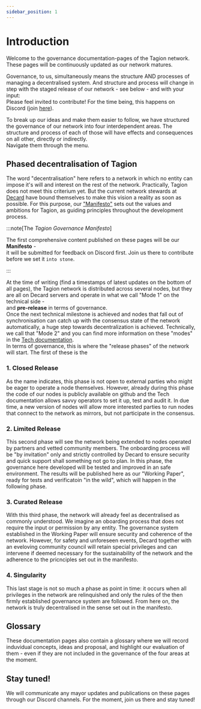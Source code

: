 ```yaml
---
sidebar_position: 1
---
```


# Introduction

Welcome to the governance documentation-pages of the Tagion network.    
These pages will be continuously updated as our network matures. 

Governance, to us, simultaneously means the structure AND processes of managing a decentralised system.
And structure and process will change in step with the staged release of our network - see below - and with your input:   
Please feel invited to contribute! For the time being, this happens on Discord (join [here](https://discord.gg/wE4AA64a)).

To break up our ideas and make them easier to follow, we have structured the governance of our network into four interdependent areas. 
The structure and process of each of those will have effects and consequences on all other, directly or indirectly.  
Navigate them through the menu. 

## Phased decentralisation of Tagion
The word "decentralisation" here refers to a network in which no entity can impose it's will and interest on the rest of the network.
Practically, Tagion does not meet this criterium yet. But the current network stewards at  [Decard](https://www.tagion.org/about/) have bound themselves to make this vision a reality as soon as possible.
For this purpose, our ["Manifesto"](./manifesto) sets out the values and ambitions for Tagion, as guiding principles throughout the development process. 

:::note[The _Tagion Governance Manifesto_]

The first comprehensive content published on these pages will be our **Manifesto** -   
it will be submitted for feedback on Discord first. Join us there to contribute before we set it `into stone`.

:::

At the time of writing (find a timestamps of latest updates on the bottom of all pages), the Tagion network is distributed across several nodes, but they are all on Decard servers and operate in what we call "Mode 1" on the technical side -   
and **pre-release** in terms of governance.  
Once the next technical milestone is achieved and nodes that fall out of synchronisation can catch up with the consensus state of the network automatically, a huge step towards decentralization is achieved. Technically, we call that "Mode 2" and you can find more information on these "modes" in the [Tech documentation](https://docs.tagion.org/tech/architecture/network_modes).  
In terms of governance, this is where the "release phases" of the network will start. The first of these is the 

### 1. Closed Release

As the name indicates, this phase is not open to external parties who might be eager to operate a node themselves. However, already during this phase the code of our nodes is publicly available on github and the Tech documentation allows savvy operators to set it up, test and audit it. In due time, a new version of nodes will allow more interested parties to run nodes that connect to the network as mirrors, but not participate in the consensus. 

### 2. Limited Release

This second phase will see the network being extended to nodes operated by partners and vetted community members. The onboarding process will be "by invitation" only and strictly controlled by Decard to ensure security and quick support shall something not go to plan. In this phase, the governance here developed will be tested and improved in an safe environment. The results will be published here as our "Working Paper", ready for tests and verificatoin "in the wild", which will happen in the following phase.

### 3. Curated Release

With this third phase, the network will already feel as decentralised as commonly understood. We imagine an oboarding process that does not require the input or permission by any entity. The governance system established in the Working Paper will ensure security and coherence of the network. However, for safety and unforeseen events, Decard together with an eveloving community council will retain special privileges and can intervene if deemed necessary for the sustainability of the network and the adherence to the pricnciples set out in the manifesto. 

### 4. Singularity

This last stage is not so much a phase as point in time: it occurs when all privileges in the network are relinquished and only the rules of the then firmly established governance system are followed. 
From here on, the network is truly decentralised in the sense set out in the manifesto. 


## Glossary

These documentation pages also contain a glossary where we will record induvidual concepts, ideas and proposal, and highlight our evaluation of them - even if they are not included in the governance of the four areas at the moment. 

## Stay tuned!

We will communicate any mayor updates and publications on these pages through our Discord channels. For the moment, join us there and stay tuned!
